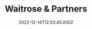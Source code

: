 ---
date: 2022-12-14T12:52:45.000Z
title: Waitrose & Partners
latitude: 52.03558142417081
longitude: 0.7317279136050154
category: checkin
---